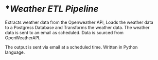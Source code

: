 # **Weather ETL Pipeline*
Extracts weather data from the Openweather API, Loads the weather data to a Postgress Database and Transforms the weather data. 
The weather data is sent to an email as scheduled.
Data is sourced from OpenWeatherAPI.


The output is sent via email at a scheduled time.
Written in Python language. 
